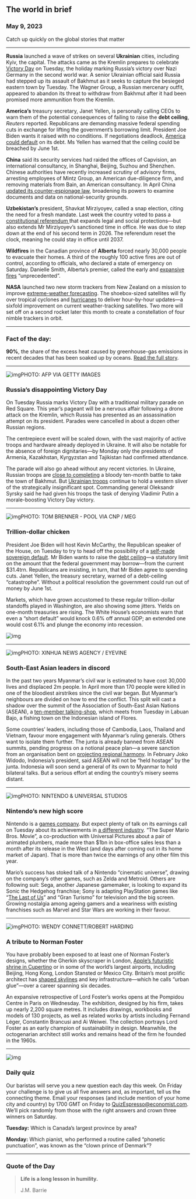 ## The world in brief

### May 9, 2023

Catch up quickly on the global stories that matter



------



**Russia** launched a wave of strikes on several **Ukrainian** cities, including Kyiv, the capital. The attacks came as the Kremlin prepares to celebrate [Victory Day](https://www.economist.com/europe/2022/05/14/what-russias-victory-day-celebrations-say-about-the-war-in-ukraine) on Tuesday, the holiday marking Russia’s victory over Nazi Germany in the second world war. A senior Ukrainian official said Russia had stepped up its assault of Bakhmut as it seeks to capture the besieged eastern town by Tuesday. The Wagner Group, a Russian mercenary outfit, appeared to abandon its threat to withdraw from Bakhmut after it had been promised more ammunition from the Kremlin.

**America’s** treasury secretary, Janet Yellen, is personally calling CEOs to warn them of the potential consequences of failing to raise the **debt ceiling**, *Reuters* reported. Republicans are demanding massive federal spending cuts in exchange for lifting the government’s borrowing limit. President Joe Biden wants it raised with no conditions. If negotiations deadlock, [America could default](https://www.economist.com/finance-and-economics/2023/05/03/america-faces-a-debt-nightmare) on its debt. Ms Yellen has warned that the ceiling could be breached by June 1st.

**China** said its security services had raided the offices of Capvision, an international consultancy, in Shanghai, Beijing, Suzhou and Shenzhen. Chinese authorities have recently increased scrutiny of advisory firms, arresting employees of Mintz Group, an American due-diligence firm, and removing materials from Bain, an American consultancy. In April China [updated its counter-espionage law](https://www.economist.com/china/2023/05/04/a-battle-against-spies-in-china-is-spooking-locals-and-foreigners), broadening its powers to examine documents and data on national-security grounds.

**Uzbekistan’s** president, Shavkat Mirziyoyev, called a snap election, citing the need for a fresh mandate. Last week the country voted to pass a [constitutional referendum ](https://www.economist.com/asia/2023/04/20/uzbekistans-president-clings-to-power-while-passing-liberal-reforms)that expands legal and social protections—but also extends Mr Mirziyoyev’s sanctioned time in office. He was due to step down at the end of his second term in 2026. The referendum reset the clock, meaning he could stay in office until 2037.

**Wildfires** in the Canadian province of **Alberta** forced nearly 30,000 people to evacuate their homes. A third of the roughly 100 active fires are out of control, according to officials, who declared a state of emergency on Saturday. Danielle Smith, Alberta’s premier, called the early and [expansive fires](https://www.economist.com/graphic-detail/2022/02/23/extraordinary-wildfire-events-are-happening-more-often) “unprecedented”.

**NASA** launched two new storm trackers from New Zealand on a mission to improve [extreme-weather forecasting](https://www.economist.com/films/2023/05/05/the-science-behind-the-perfect-storm). The shoebox-sized satellites will fly over tropical cyclones and [hurricanes](https://www.economist.com/the-economist-explains/2022/09/29/is-climate-change-making-hurricanes-worse) to deliver hour-by-hour updates—a sixfold improvement on current weather-tracking satellites. Two more will set off on a second rocket later this month to create a constellation of four nimble trackers in orbit.



------



### Fact of the day: 

**90%**, the share of the excess heat caused by greenhouse-gas emissions in recent decades that has been soaked up by oceans. [Read the full story](https://www.economist.com/graphic-detail/2023/05/05/ocean-surface-temperatures-are-breaking-records).



------



![img](https://niceboy.online/insight/public/Espresso/PHOTOS/GettyImages-1252906065.jpg)PHOTO: AFP VIA GETTY IMAGES

### Russia’s disappointing Victory Day

On Tuesday Russia marks Victory Day with a traditional military parade on Red Square. This year’s pageant will be a nervous affair following a drone attack on the Kremlin, which Russia has presented as an assassination attempt on its president. Parades were cancelled in about a dozen other Russian regions.

The centrepiece event will be scaled down, with the vast majority of active troops and hardware already deployed in Ukraine. It will also be notable for the absence of foreign dignitaries—by Monday only the presidents of Armenia, Kazakhstan, Kyrgyzstan and Tajikistan had confirmed attendance.

The parade will also go ahead without any recent victories. In Ukraine, Russian troops are [close to completing](https://www.economist.com/europe/2023/05/03/russia-could-take-bakhmut-within-weeks) a bloody ten-month battle to take the town of Bakhmut. But [Ukrainian troops](https://www.economist.com/leaders/2023/04/20/ukraines-coming-counter-offensive-may-shape-its-future-and-europes) continue to hold a western sliver of the strategically insignificant spot. Commanding general Oleksandr Syrsky said he had given his troops the task of denying Vladimir Putin a morale-boosting Victory Day victory.



------



![img](https://niceboy.online/insight/public/Espresso/PHOTOS/adm9j668.jpg)PHOTO: TOM BRENNER - POOL VIA CNP / MEG

### Trillion-dollar chicken

President Joe Biden will host Kevin McCarthy, the Republican speaker of the House, on Tuesday to try to head off the possibility of a [self-made sovereign default](https://www.economist.com/united-states/2023/01/23/there-is-no-easy-escape-from-americas-debt-ceiling-mess). Mr Biden wants to raise the [debt ceiling](https://www.economist.com/the-economist-explains/2021/09/21/what-is-americas-debt-ceiling)—a statutory limit on the amount that the federal government may borrow—from the current $31.4trn. Republicans are insisting, in turn, that Mr Biden agree to spending cuts. Janet Yellen, the treasury secretary, warned of a debt-ceiling “catastrophe”. Without a political resolution the government could run out of money by June 1st.

Markets, which have grown accustomed to these regular trillion-dollar standoffs played in Washington, are also showing some jitters. Yields on one-month treasuries are rising. The White House’s economists warn that even a “short default” would knock 0.6% off annual GDP; an extended one would cost 6.1% and plunge the economy into recession.

![img](https://niceboy.online/insight/public/Espresso/PHOTOS/20230513_DAC077.jpg)



------



![img](https://niceboy.online/insight/public/Espresso/PHOTOS/adm8y114.jpg)PHOTO: XINHUA NEWS AGENCY / EYEVINE

### South-East Asian leaders in discord

In the past two years Myanmar’s civil war is estimated to have cost 30,000 lives and displaced 2m people. In April more than 170 people were killed in one of the bloodiest airstrikes since the civil war began. But Myanmar’s neighbours are divided on how to end the conflict. This split will cast a shadow over the summit of the Association of South-East Asian Nations (ASEAN), a [ten-member talking-shop](https://www.economist.com/asia/2023/03/02/south-east-asia-is-crying-out-for-regional-leadership), which meets from Tuesday in Labuan Bajo, a fishing town on the Indonesian island of Flores.

Some countries’ leaders, including those of Cambodia, Laos, Thailand and Vietnam, favour more engagement with Myanmar’s ruling generals. Others want to isolate them further. The junta is already banned from ASEAN summits, pending progress on a notional peace plan—a severe sanction from an organisation bent on [projecting regional harmony](https://www.economist.com/asia/2021/10/30/south-east-asias-regional-club-faces-its-greatest-tests-yet). In February Joko Widodo, Indonesia’s president, said ASEAN will not be “held hostage” by the junta. Indonesia will soon send a general of its own to Myanmar to hold bilateral talks. But a serious effort at ending the country’s misery seems distant.



------



![img](https://niceboy.online/insight/public/Espresso/PHOTOS/20230506_dap348.jpg)PHOTO: NINTENDO & UNIVERSAL STUDIOS

### Nintendo’s new high score

Nintendo is a [games company](https://www.economist.com/special-report/2023/03/20/video-games-power-and-diplomacy). But expect plenty of talk on its earnings call on Tuesday about its achievements in [a different industry](https://www.economist.com/special-report/2023/03/20/moviemaking-and-gamemaking-are-converging). “The Super Mario Bros. Movie”, a co-production with Universal Pictures about a pair of animated plumbers, made more than $1bn in box-office sales less than a month after its release in the West (and days after coming out in its home market of Japan). That is more than twice the earnings of any other film this year.

Mario’s success has stoked talk of a Nintendo “cinematic universe”, drawing on the company’s other games, such as Zelda and Metroid. Others are following suit: Sega, another Japanese gamemaker, is looking to expand its Sonic the Hedgehog franchise; Sony is adapting PlayStation games like “[The Last of Us](https://www.economist.com/culture/2023/01/11/can-the-last-of-us-live-up-to-the-promise-of-the-original-game)” and “Gran Turismo” for television and the big screen. Growing nostalgia among ageing gamers and a weariness with existing franchises such as Marvel and Star Wars are working in their favour.



------



![img](https://niceboy.online/insight/public/Espresso/PHOTOS/aajae750.jpg)PHOTO: WENDY CONNETT/ROBERT HARDING

### A tribute to Norman Foster

You have probably been exposed to at least one of Norman Foster’s designs, whether the Gherkin skyscraper in London, [Apple’s futuristic shrine in Cupertino](https://www.economist.com/1843/2016/03/03/versailles-in-the-valley) or in some of the world’s largest airports, including Beijing, Hong Kong, London Stansted or Mexico City. Britain’s most prolific architect has [shaped skylines](https://www.economist.com/1843/2018/04/05/how-british-architects-conquered-the-world) and key infrastructure—which he calls “urban glue”—over a career spanning six decades.

An expansive retrospective of Lord Foster’s works opens at the Pompidou Centre in Paris on Wednesday. The exhibition, designed by his firm, takes up nearly 2,200 square metres. It includes drawings, workbooks and models of 130 projects, as well as related works by artists including Fernand Léger, Constantin Brancusi and Ai Weiwei. The collection portrays Lord Foster as an early champion of sustainability in design. Meanwhile, the octogenarian architect still works and remains head of the firm he founded in the 1960s.



------



![img](https://niceboy.online/insight/public/Espresso/PHOTOS/QuizNEW_37_68.jpeg)

### Daily quiz

Our baristas will serve you a new question each day this week. On Friday your challenge is to give us all five answers and, as important, tell us the connecting theme. Email your responses (and include mention of your home city and country) by 1700 GMT on Friday to [QuizEspresso@economist.com](https://mail.google.com/mail/?view=cm&fs=1&tf=1&to=QuizEspresso@economist.com). We’ll pick randomly from those with the right answers and crown three winners on Saturday.

**Tuesday:** Which is Canada’s largest province by area?

**Monday:** Which pianist, who performed a routine called “phonetic punctuation”, was known as the “clown prince of Denmark”?



------



### Quote of the Day

> **Life is a long lesson in humility.**
>
> J.M. Barrie



